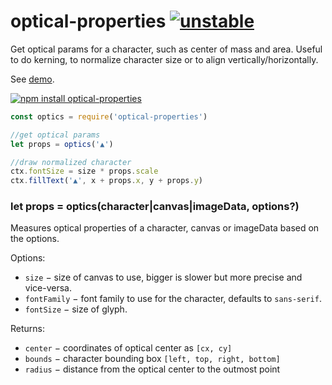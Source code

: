 # optical-properties [![unstable](http://badges.github.io/stability-badges/dist/unstable.svg)](http://github.com/badges/stability-badges)

Get optical params for a character, such as center of mass and area. Useful to do kerning, to normalize character size or to align vertically/horizontally.

See [demo](https://dfcreative.github.io/optical-properties).

[![npm install optical-properties](https://nodei.co/npm/optical-properties.png?mini=true)](https://npmjs.org/package/optical-properties/)

```js
const optics = require('optical-properties')

//get optical params
let props = optics('▲')

//draw normalized character
ctx.fontSize = size * props.scale
ctx.fillText('▲', x + props.x, y + props.y)

```

### let props = optics(character|canvas|imageData, options?)

Measures optical properties of a character, canvas or imageData based on the options.

Options:

* `size` − size of canvas to use, bigger is slower but more precise and vice-versa.
* `fontFamily` − font family to use for the character, defaults to `sans-serif`.
* `fontSize` − size of glyph.

Returns:

* `center` − coordinates of optical center as `[cx, cy]`
* `bounds` − character bounding box `[left, top, right, bottom]`
* `radius` − distance from the optical center to the outmost point
